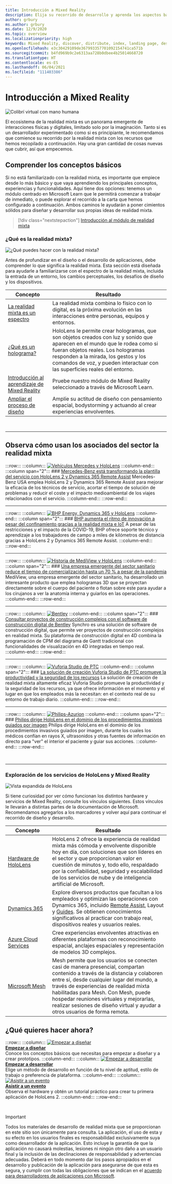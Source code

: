 ```yaml
---
title: Introducción a Mixed Reality
description: Elija su recorrido de desarrollo y aprenda los aspectos básicos sobre la teoría de la realidad mixta, su desarrollo y los casos de uso comunes.
author: grbury
ms.author: grbury
ms.date: 12/9/2020
ms.topic: overview
ms.localizationpriority: high
keywords: Mixed Reality, discover, distribute, index, landing page, design, development, tutorials, sample apps, fundamentals, case studies, resources, HoloLens how-to, Open source projects, mixed reality headset, windows mixed reality headset, virtual reality headset
ms.openlocfilehash: e3c30429109de367993357701092154741ca571b
ms.sourcegitcommit: b4fd969b9c2e6313aa728b0dbee4b25014668720
ms.translationtype: HT
ms.contentlocale: es-ES
ms.lasthandoff: 06/04/2021
ms.locfileid: "111403386"
---
```

# <a name="get-started-with-mixed-reality"></a>Introducción a Mixed Reality

![Colibrí virtual con mano humana](images/01_MixedReality.png)

El ecosistema de la realidad mixta es un panorama emergente de interacciones físicas y digitales, limitado solo por la imaginación. Tanto si es un desarrollador experimentado como si es principiante, le recomendamos que comience su recorrido por la realidad mixta con los recursos que hemos recopilado a continuación. Hay una gran cantidad de cosas nuevas que cubrir, así que empecemos. 

## <a name="understand-the-basics"></a>Comprender los conceptos básicos

Si no está familiarizado con la realidad mixta, es importante que empiece desde lo más básico y que vaya aprendiendo los principales conceptos, experiencias y funcionalidades. Aquí tiene dos opciones: tenemos un módulo centrado en Microsoft Learn que le permitirá comenzar a trabajar de inmediato, o puede explorar el recorrido a la carta que hemos configurado a continuación. Ambos caminos le ayudarán a poner cimientos sólidos para diseñar y desarrollar sus propias ideas de realidad mixta.

> [!div class="nextstepaction"]
> [Introducción al módulo de realidad mixta](/learn/modules/intro-to-mixed-reality)

### <a name="what-is-mixed-reality"></a>¿Qué es la realidad mixta?

![¿Qué puedes hacer con la realidad mixta?](images/HLS19_remoteAssistHologram_001.jpg)

Antes de profundizar en el diseño o el desarrollo de aplicaciones, debe comprender lo que significa la realidad mixta. Esta sección está diseñada para ayudarle a familiarizarse con el espectro de la realidad mixta, incluida la entrada de un entorno, los cambios perceptuales, los desafíos de diseño y los dispositivos. 

|  Concepto  |  Resultado  |
| --- | --- |
| [La realidad mixta es un espectro](../discover/mixed-reality.md) | La realidad mixta combina lo físico con lo digital, es la próxima evolución en las interacciones entre personas, equipos y entornos. |
| [¿Qué es un holograma?](../discover/hologram.md) | HoloLens le permite crear hologramas, que son objetos creados con luz y sonido que aparecen en el mundo que le rodea como si fueran objetos reales. Los hologramas responden a la mirada, los gestos y los comandos de voz, y pueden interactuar con las superficies reales del entorno. |
| [Introducción al aprendizaje de Mixed Reality](mr-learning-overview.md#general-modules) | Pruebe nuestro módulo de Mixed Reality seleccionado a través de Microsoft Learn. |
| [Ampliar el proceso de diseño](../discover/case-study-expanding-the-design-process-for-mixed-reality.md) | Amplíe su actitud de diseño con pensamiento espacial, bodystorming y actuando al crear experiencias envolventes.  |

<br>

---

## <a name="see-how-industry-partners-are-using-mixed-reality"></a>Observa cómo usan los asociados del sector la realidad mixta

:::row:::
    :::column:::
       [![Vehículos Mercedes y HoloLens](images/mercedes.png)](https://customers.microsoft.com/story/839709-mercedes-benz-automotive-holoLens-en-usa)
    :::column-end:::
    :::column span="2":::
        ### <a name="mercedes-benz-is-transforming-the-service-workforce-with-hololens-2-and-dynamics-365-remote-assist"></a>[Mercedes-Benz está transformando la plantilla del servicio con HoloLens 2 y Dynamics 365 Remote Assist](https://customers.microsoft.com/story/839709-mercedes-benz-automotive-holoLens-en-usa)
        Mercedes-Benz USA emplea HoloLens 2 y Dynamics 365 Remote Assist para mejorar la eficacia de los técnicos de servicio, acortar el tiempo de solución de problemas y reducir el coste y el impacto medioambiental de los viajes relacionados con el servicio.
    :::column-end:::
:::row-end:::

---

:::row:::
    :::column:::
       [![BHP Energy, Dynamics 365 y HoloLens](images/bhp.png)](https://customers.microsoft.com/story/850776-bhp-energy-dynamics-365-hololens)
    :::column-end:::
    :::column span="2":::
        ### <a name="bhp-increases-the-pace-of-innovation-despite-lockdown-with-mixed-reality-and-iot"></a>[BHP aumenta el ritmo de innovación a pesar del confinamiento gracias a la realidad mixta e IoT](https://customers.microsoft.com/story/850776-bhp-energy-dynamics-365-hololens)
        A pesar de las restricciones y el impacto de la COVID-19, BHP ofrece soporte técnico y aprendizaje a los trabajadores de campo a miles de kilómetros de distancia gracias a HoloLens 2 y Dynamics 365 Remote Assist.
    :::column-end:::
:::row-end:::

---

:::row:::
    :::column:::
       [![Historia de MediView y HoloLens](images/mediview.jpeg)](https://customers.microsoft.com/story/848966-mediview-mcs-story)
    :::column-end:::
    :::column span="2":::
        ### <a name="healthcare-startup-cuts-time-to-market-by-up-to-70-despite-pandemic"></a>[Una empresa emergente del sector sanitario reduce el tiempo de comercialización hasta un 70 % a pesar de la pandemia](https://customers.microsoft.com/story/848966-mediview-mcs-story)
        MediView, una empresa emergente del sector sanitario, ha desarrollado un interesante producto que emplea hologramas 3D que se proyectan directamente sobre el cuerpo del paciente o flotan sobre este para ayudar a los cirujanos a ver la anatomía interna y guiarlos en las operaciones.
    :::column-end:::
:::row-end:::

---

:::row:::
    :::column:::
       [![Bentley](images/Bentley-Synchro1.jpg)](https://binged.it/31AR3kP)
    :::column-end:::
    :::column span="2":::
        ### <a name="view-complex-construction-projects-with-bentleys-digital-construction-software"></a>[Consultar proyectos de construcción complejos con el software de construcción digital de Bentley](https://binged.it/31AR3kP)
        Synchro es una solución de software de construcción digital, que permite ver proyectos de construcción complejos en realidad mixta. Su plataforma de construcción digital en 4D combina la programación de CPM del diagrama de Gantt tradicional con funcionalidades de visualización en 4D integradas en tiempo real.
    :::column-end:::
:::row-end:::

---

:::row:::
    :::column:::
       [![Vuforia Studio de PTC](images/PTC-Vuforia-Studio1.jpg)](https://binged.it/31ARrjh)
    :::column-end:::
    :::column span="2":::
        ### <a name="ptcs-vuforia-studio-authoring-solution-promotes-workforce-productivity-and-safety"></a>[La solución de creación Vuforia Studio de PTC promueve la productividad y la seguridad de los recursos](https://binged.it/31ARrjh)
        La solución de creación de realidad mixta altamente eficaz Vuforia Studio promueve la productividad y la seguridad de los recursos, ya que ofrece información en el momento y el lugar en que los empleados más la necesitan: en el contexto real de su entorno de trabajo diario.
    :::column-end:::
:::row-end:::

---

:::row:::
    :::column:::
       [![Philips-Azurion](images/Philips-Azurion1.jpg)](https://binged.it/31B1RiR)
    :::column-end:::
    :::column span="2":::
        ### <a name="philips-is-piloting-hololens-in-the-domain-of-image-guided-invasive-procedures"></a>[Philips dirige HoloLens en el dominio de los procedimientos invasivos guiados por imagen](https://binged.it/31B1RiR)
        Philips dirige HoloLens en el dominio de los procedimientos invasivos guiados por imagen, durante los cuales los médicos confían en rayos X, ultrasonidos y otras fuentes de información en directo para "ver" el interior el paciente y guiar sus acciones.
    :::column-end:::
:::row-end:::

<br>

---

### <a name="explore-hololens-and-mixed-reality-services"></a>Exploración de los servicios de HoloLens y Mixed Reality

![Vista expandida de HoloLens](images/HoloLens2_ExplodedView_8k.png)

Si tiene curiosidad por ver cómo funcionan los distintos hardware y servicios de Mixed Reality, consulte los vínculos siguientes. Estos vínculos le llevarán a distintas partes de la documentación de Microsoft. Recomendamos agregarlos a los marcadores y volver aquí para continuar el recorrido de diseño y desarrollo.

|  Concepto  |  Resultado  |
| --- | --- |
| [Hardware de HoloLens](https://www.microsoft.com//hololens/hardware) | HoloLens 2 ofrece la experiencia de realidad mixta más cómoda y envolvente disponible hoy en día, con soluciones que son líderes en el sector y que proporcionan valor en cuestión de minutos y, todo ello, respaldado por la confiabilidad, seguridad y escalabilidad de los servicios de nube y de inteligencia artificial de Microsoft. |
| [Dynamics 365](https://dynamics.microsoft.com/mixed-reality/overview/) | Explore diversos productos que facultan a los empleados y optimizan las operaciones con Dynamics 365, incluido [Remote Assist](/dynamics365/mixed-reality/remote-assist/ra-overview), Layout y [Guides](/dynamics365/mixed-reality/guides/). Se obtienen conocimientos significativos al practicar con trabajo real, dispositivos reales y usuarios reales. |
| [Azure Cloud Services](../develop/mixed-reality-cloud-services.md) | Cree experiencias envolventes atractivas en diferentes plataformas con reconocimiento espacial, anclajes espaciales y representación de modelos 3D complejos. |
| [Microsoft Mesh](/mesh/overview) | Mesh permite que los usuarios se conecten casi de manera presencial, compartan contenido a través de la distancia y colaboren entre sí, desde cualquier lugar del mundo, a través de experiencias de realidad mixta habilitadas para Mesh. Con Mesh, puede hospedar reuniones virtuales y mejorarlas, realizar sesiones de diseño virtual y ayudar a otros usuarios de forma remota. |

## <a name="what-would-you-like-to-do-next"></a>¿Qué quieres hacer ahora?

:::row:::
    :::column:::
        [![Empezar a diseñar](images/icon-design.png)](../design/design.md)<br>
        **[Empezar a diseñar](../design/design.md)**<br>
        Conoce los conceptos básicos que necesitas para empezar a diseñar y a crear prototipos.
    :::column-end:::
    :::column:::
        [![Empezar a desarrollar](images/icon-developer.png)](../develop/development.md)<br>
        **[Empezar a desarrollar](../develop/development.md)**<br>
        Elige un método de desarrollo en función de tu nivel de aptitud, estilo de trabajo o preferencia de plataforma.
    :::column-end:::
    :::column:::
        [![Asistir a un evento](images/icon-calendar.jpg)](../whats-new/sf-academy-events.md)<br>
        **[Asistir a un evento](../whats-new/sf-academy-events.md)**<br>
        Observa el hardware y obtén un tutorial práctico para crear tu primera aplicación de HoloLens 2.
    :::column-end:::
:::row-end:::

<br>

>[!IMPORTANT]
>Todos los materiales de desarrollo de realidad mixta que se proporcionan en este sitio son únicamente para consulta. La aplicación, el uso de esta y su efecto en los usuarios finales es responsabilidad exclusivamente suya como desarrollador de la aplicación. Esto incluye la garantía de que la aplicación no causará molestias, lesiones ni ningún otro daño a un usuario final y la inclusión de las declinaciones de responsabilidad y advertencias adecuadas. Deberá en todo momento dar los pasos apropiados en el desarrollo y publicación de la aplicación para asegurarse de que esta es segura, y cumplir con todas las obligaciones que se indican en el [acuerdo para desarrolladores de aplicaciones con Microsoft](/legal/windows/agreements/app-developer-agreement).
